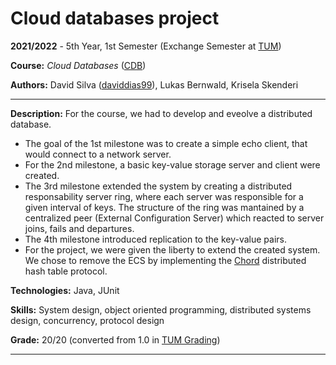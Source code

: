 # Cloud databases project

**2021/2022** - 5th Year, 1st Semester (Exchange Semester at [TUM](https://www.tum.de/))

**Course:** *Cloud Databases* ([CDB](https://www.in.tum.de/i13/teaching/winter-semester-201920/practical-course-cloud-data-bases/))

**Authors:** David Silva ([daviddias99](https://github.com/daviddias99)), Lukas Bernwald, Krisela Skenderi

---

**Description:** For the course, we had to develop and eveolve a distributed database. 
- The goal of the 1st milestone was to create a simple echo client, that would connect to a network server. 
- For the 2nd milestone, a basic key-value storage server and client were created. 
- The 3rd milestone extended the system by creating a distributed responsability server ring, where each server was responsible for a given interval of keys. The structure of the ring was mantained by a centralized peer (External Configuration Server) which reacted to server joins, fails and departures.
- The 4th milestone introduced replication to the key-value pairs.
- For the project, we were given the liberty to extend the created system. We chose to remove the ECS by implementing the [Chord](https://en.wikipedia.org/wiki/Chord_(peer-to-peer)) distributed hash table protocol.

**Technologies:** Java, JUnit

**Skills:** System design, object oriented programming, distributed systems design, concurrency, protocol design

**Grade:** 20/20 (converted from 1.0 in [TUM Grading](https://www.ph.tum.de/academics/faq/grading/?language=en))

---
